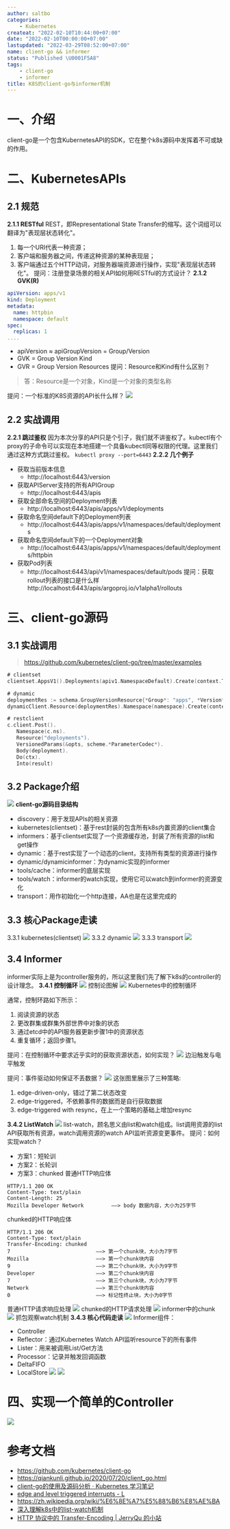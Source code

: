 ```yaml
---
author: saltbo
categories:
    - Kubernetes
createat: "2022-02-10T10:44:00+07:00"
date: "2022-02-10T00:00:00+07:00"
lastupdated: "2022-03-29T08:52:00+07:00"
name: client-go && informer
status: "Published \U0001F5A8"
tags:
    - client-go
    - informer
title: K8S的client-go与informer机制
---
```


# 一、介绍
client-go是一个包含KubernetesAPI的SDK，它在整个k8s源码中发挥着不可或缺的作用。
# 二、KubernetesAPIs
## 2.1 规范
**2.1.1 RESTful**
REST，即Representational State Transfer的缩写。这个词组可以翻译为"表现层状态转化"。
1. 每一个URI代表一种资源；
2. 客户端和服务器之间，传递这种资源的某种表现层；
3. 客户端通过五个HTTP动词，对服务器端资源进行操作，实现"表现层状态转化"。
提问：注册登录场景的相关API如何用RESTful的方式设计？
**2.1.2 GVK(R)**
```yaml
apiVersion: apps/v1
kind: Deployment
metadata:
  name: httpbin
  namespace: default
spec:
  replicas: 1
....
```
- apiVersion ≈ apiGroupVersion = Group/Version
- GVK = Group Version Kind
- GVR = Group Version Resources
提问：Resource和Kind有什么区别？
> 答：Resource是一个对象，Kind是一个对象的类型名称

提问：一个标准的K8S资源的API长什么样？
![](/images/posts/nmg-client-go%20&&%20informer/prod-files-secure.s3.us-west-2.amazonaws.com_59f9c088-3594-4dc7-ba6f-9e0737d6bb22.png)
## 2.2 实战调用
**2.2.1 跳过鉴权**
因为本次分享的API只是个引子，我们就不讲鉴权了。kubectl有个proxy的子命令可以实现在本地搭建一个具备kubectl同等权限的代理。这里我们通过这种方式跳过鉴权。
`kubectl proxy --port=6443`
**2.2.2 几个例子**
- 获取当前版本信息
    - http://localhost:6443/version
- 获取APIServer支持的所有APIGroup
    - http://localhost:6443/apis
- 获取全部命名空间的Deployment列表
    - http://localhost:6443/apis/apps/v1/deployments
- 获取命名空间default下的Deployment列表
    - http://localhost:6443/apis/apps/v1/namespaces/default/deployments
- 获取命名空间default下的一个Deployment对象
    - http://localhost:6443/apis/apps/v1/namespaces/default/deployments/httpbin
- 获取Pod列表
    - http://localhost:6443/api/v1/namespaces/default/pods
提问：获取rollout列表的接口是什么样
http://localhost:6443/apis/argoproj.io/v1alpha1/rollouts
# 三、client-go源码
## 3.1 实战调用
> https://github.com/kubernetes/client-go/tree/master/examples

```go
# clientset
clientset.AppsV1().Deployments(apiv1.NamespaceDefault).Create(context.TODO(), deployment, metav1.CreateOptions{})
```
```go
# dynamic
deploymentRes := schema.GroupVersionResource{*Group*: "apps", *Version*: "v1", *Resource*: "deployments"}
dynamicClient.Resource(deploymentRes).Namespace(namespace).Create(context.TODO(), deployment, metav1.CreateOptions{})
```
```go
# restclient
c.client.Post().
   Namespace(c.ns).
   Resource("deployments").
   VersionedParams(&opts, scheme.*ParameterCodec*).
   Body(deployment).
   Do(ctx).
   Into(result)
```
## 3.2 Package介绍
![](/images/posts/nmg-client-go%20&&%20informer/prod-files-secure.s3.us-west-2.amazonaws.com_94352c55-903a-45d4-a55b-c4ea1f47eb21.png)
**client-go源码目录结构**
- discovery：用于发现APIs的相关资源
- kubernetes(clientset)：基于rest封装的包含所有k8s内置资源的client集合
- informers：基于clientset实现了一个资源缓存池，封装了所有资源的list和get操作
- dynamic：基于rest实现了一个动态的client，支持所有类型的资源进行操作
- dynamic/dynamicinformer：为dynamic实现的informer
- tools/cache：informer的底层实现
- tools/watch：informer的watch实现，使用它可以watch到informer的资源变化
- transport：用作初始化一个http连接，AA也是在这里完成的
## 3.3 核心Package走读
3.3.1 kubernetes(clientset)
![](/images/posts/nmg-client-go%20&&%20informer/prod-files-secure.s3.us-west-2.amazonaws.com_e00f4b01-ef65-4ec6-82f8-8cff8b85e06f.png)
3.3.2 dynamic
![](/images/posts/nmg-client-go%20&&%20informer/prod-files-secure.s3.us-west-2.amazonaws.com_f911cd99-c8cc-4e6c-adeb-5beb00b31e5d.png)
3.3.3 transport
![](/images/posts/nmg-client-go%20&&%20informer/prod-files-secure.s3.us-west-2.amazonaws.com_0b02563e-8df4-4e9e-9c2d-67edf9f6099e.png)
## 3.4 Informer
informer实际上是为controller服务的，所以这里我们先了解下k8s的controller的设计理念。
**3.4.1 控制循环**
![](/images/posts/nmg-client-go%20&&%20informer/prod-files-secure.s3.us-west-2.amazonaws.com_267d8461-b62d-40b5-986a-8477029836c7.png)
控制论图解
![](/images/posts/nmg-client-go%20&&%20informer/prod-files-secure.s3.us-west-2.amazonaws.com_bf1e5346-e0fe-4e49-89af-6a1d08051474.png)
Kubernetes中的控制循环

通常，控制环路如下所示：
1. 阅读资源的状态
2. 更改群集或群集外部世界中对象的状态
3. 通过etcd中的API服务器更新步骤1中的资源状态
4. 重复循环；返回步骤1。

提问：在控制循环中要求近乎实时的获取资源状态，如何实现？
![](/images/posts/nmg-client-go%20&&%20informer/prod-files-secure.s3.us-west-2.amazonaws.com_622f66f6-46b8-4467-8c70-98ac34440441.png)
边沿触发与电平触发

提问：事件驱动如何保证不丢数据？
![](/images/posts/nmg-client-go%20&&%20informer/prod-files-secure.s3.us-west-2.amazonaws.com_febf6daf-2d7e-4468-b2d7-b71d4e67d06a.png)
这张图里展示了三种策略:
1. edge-driven-only，错过了第二状态改变
2. edge-triggered，不依赖事件的数据而是自行获取数据
3. edge-triggered with resync，在上一个策略的基础上增加resync

**3.4.2 ListWatch**
![](/images/posts/nmg-client-go%20&&%20informer/prod-files-secure.s3.us-west-2.amazonaws.com_c94f5927-75c5-46d0-87dd-6380f5e7d1de.png)
list-watch，顾名思义由list和watch组成。list调用资源的list API获取所有资源，watch调用资源的watch API监听资源变更事件。
提问：如何实现watch？
- 方案1：短轮训
- 方案2：长轮训
- 方案3：chunked
普通HTTP响应体
```plain text
HTTP/1.1 200 OK
Content-Type: text/plain
Content-Length: 25
Mozilla Developer Network         ——> body 数据内容，大小为25字节
```
chunked的HTTP响应体
```plain text
HTTP/1.1 206 OK
Content-Type: text/plain
Transfer-Encoding: chunked
7                            ——> 第一个chunk块，大小为7字节
Mozilla                      ——> 第一个chunk块内容
9                            ——> 第二个chunk块，大小为9字节
Developer                    ——> 第二个chunk块内容
7                            ——> 第三个chunk块，大小为7字节
Network                      ——> 第三个chunk块内容
0                            ——> 标记性终止块，大小为0字节
```
普通HTTP请求响应处理
![](/images/posts/nmg-client-go%20&&%20informer/prod-files-secure.s3.us-west-2.amazonaws.com_bdfd75af-17d5-447e-8cfb-9543a843759a.png)
chunked的HTTP请求处理
![](/images/posts/nmg-client-go%20&&%20informer/prod-files-secure.s3.us-west-2.amazonaws.com_da426cd8-5664-4afc-b28f-5a2506edf75b.png)
informer中的chunk
![](/images/posts/nmg-client-go%20&&%20informer/prod-files-secure.s3.us-west-2.amazonaws.com_a08d5ac4-0c06-4a13-9830-93afb745a31c.png)
抓包观察watch机制
**3.4.3 核心代码走读**
![](/images/posts/nmg-client-go%20&&%20informer/prod-files-secure.s3.us-west-2.amazonaws.com_9b57d3a9-4fba-4494-92b7-efbda35f69e3.png)
Informer组件：
- Controller
- Reflector：通过Kubernetes Watch API监听resource下的所有事件
- Lister：用来被调用List/Get方法
- Processor：记录并触发回调函数
- DeltaFIFO
- LocalStore
![](/images/posts/nmg-client-go%20&&%20informer/prod-files-secure.s3.us-west-2.amazonaws.com_0bf58d4b-5199-42ea-9bf1-0ea4add15c21.png)
![](/images/posts/nmg-client-go%20&&%20informer/prod-files-secure.s3.us-west-2.amazonaws.com_655b74d3-fd3c-4390-a120-9e8c224b6be6.png)
# 四、实现一个简单的Controller
![](/images/posts/nmg-client-go%20&&%20informer/prod-files-secure.s3.us-west-2.amazonaws.com_c8ba7cb2-245b-4717-a165-3392a84ad35e.png)
# 参考文档
- https://github.com/kubernetes/client-go
- https://qiankunli.github.io/2020/07/20/client_go.html
- [client-go的使用及源码分析 · Kubernetes 学习笔记](https://www.huweihuang.com/kubernetes-notes/develop/client-go.html)
- [edge and level triggered interrupts - L](http://liujunming.top/2020/03/14/edge-and-level-triggered-interrupts/)
- https://zh.wikipedia.org/wiki/%E6%8E%A7%E5%88%B6%E8%AE%BA
- [深入理解k8s中的list-watch机制](http://yost.top/2019/08/01/inside-list-watch-in-k8s/)
- [HTTP 协议中的 Transfer-Encoding | JerryQu 的小站](https://imququ.com/post/transfer-encoding-header-in-http.html)
